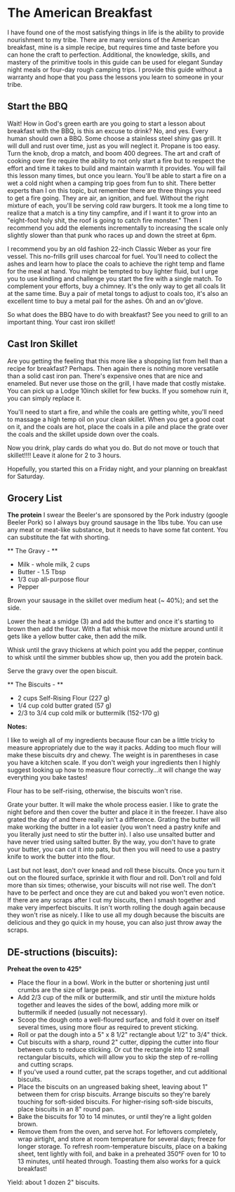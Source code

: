 # The American Breakfast
I have found one of the most satisfying things in life is the ability to provide nourishment to my tribe. There are many versions of the American breakfast, mine is a simple recipe, but requires time and taste before you can hone the craft to perfection. Additional, the knowledge, skills, and mastery of the primitive tools in this guide can be used for elegant Sunday night meals or four-day rough camping trips. I provide this guide without a warranty and hope that you pass the lessons you learn to someone in your tribe.

## Start the BBQ
Wait! How in God's green earth are you going to start a lesson about breakfast with the BBQ, is this an excuse to drink? No, and yes. Every human should own a BBQ. Some choose a stainless steel shiny gas grill. It will dull and rust over time, just as you will neglect it. Propane is too easy. Turn the knob, drop a match, and boom 400 degrees. The art and craft of cooking over fire require the ability to not only start a fire but to respect the effort and time it takes to build and maintain warmth it provides. You will fail this lesson many times, but once you learn. You'll be able to start a fire on a wet a cold night when a camping trip goes from fun to shit. There better experts than I on this topic, but remember there are three things you need to get a fire going. They are air, an ignition, and fuel. Without the right mixture of each, you'll be serving cold raw burgers. It took me a long time to realize that a match is a tiny tiny campfire, and if I want it to grow into an "eight-foot holy shit, the roof is going to catch fire monster." Then I recommend you add the elements incrementally to increasing the scale only slightly slower than that punk who races up and down the street at 6pm. 

I recommend you by an old fashion 22-inch Classic Weber as your fire vessel. This no-frills grill uses charcoal for fuel. You'll need to collect the ashes and learn how to place the coals to achieve the right temp and flame for the meal at hand. You might be tempted to buy lighter fluid, but I urge you to use kindling and challenge you start the fire with a single match. To complement your efforts, buy a chimney. It's the only way to get all coals lit at the same time. Buy a pair of metal tongs to adjust to coals too, it's also an excellent time to buy a metal pail for the ashes. Oh and an ov'glove. 

So what does the BBQ have to do with breakfast? See you need to grill to an important thing. Your cast iron skillet!

## Cast Iron Skillet
Are you getting the feeling that this more like a shopping list from hell than a recipe for breakfast? Perhaps. Then again there is nothing more versatile than a solid cast iron pan. There's expensive ones that are nice and enameled. But never use those on the grill, I have made that costly mistake. You can pick up a Lodge 10inch skillet for few bucks. If you somehow ruin it, you can simply replace it. 

You'll need to start a fire, and while the coals are getting white, you'll need to massage a high temp oil on your clean skillet. When you get a good coat on it, and the coals are hot, place the coals in a pile and place the grate over the coals and the skillet upside down over the coals.

Now you drink, play cards do what you do. But do not move or touch that skillet!!!! Leave it alone for 2 to 3 hours.

Hopefully, you started this on a Friday night, and your planning on breakfast for Saturday.

## Grocery List

**The protein**
I swear the Beeler's are sponsored by the Pork industry (google Beeler Pork) so I always buy ground sausage in the 1lbs tube. You can use any meat or meat-like substance, but it needs to have some fat content. You can substitute the fat with shorting.

** The Gravy - **
- Milk - whole milk, 2 cups
- Butter - 1.5 Tbsp
- 1/3 cup all-purpose flour
- Pepper

Brown your sausage in the skillet over medium heat (~ 40%); and set the side.

Lower the heat a smidge (3) and add the butter and once it's starting to brown then add the flour. With a flat whisk move the mixture around until it gets like a yellow butter cake, then add the milk.

Whisk until the gravy thickens at which point you add the pepper, continue to whisk until the simmer bubbles show up, then you add the protein back.

Serve the gravy over the open biscuit.

** The Biscuits - **
- 2 cups Self-Rising Flour (227 g)
- 1/4 cup cold butter grated (57 g)
- 2/3 to 3/4 cup cold milk or buttermilk (152-170 g)

__Notes:__

I like to weigh all of my ingredients because flour can be a little tricky to measure appropriately due to the way it packs. Adding too much flour will make these biscuits dry and chewy. The weight is in parentheses in case you have a kitchen scale. If you don't weigh your ingredients then I highly suggest looking up how to measure flour correctly...it will change the way everything you bake tastes!

Flour has to be self-rising, otherwise, the biscuits won't rise.

Grate your butter. It will make the whole process easier. I like to grate the night before and then cover the butter and place it in the freezer. I have also grated the day of and there really isn't a difference. Grating the butter will make working the butter in a lot easier (you won't need a pastry knife and you literally just need to stir the butter in). I also use unsalted butter and have never tried using salted butter. By the way, you don't have to grate your butter, you can cut it into pats, but then you will need to use a pastry knife to work the butter into the flour.

Last but not least, don't over knead and roll these biscuits. Once you turn it out on the floured surface, sprinkle it with flour and roll. Don't roll and fold more than six times; otherwise, your biscuits will not rise well. The don't have to be perfect and once they are cut and baked you won't even notice. If there are any scraps after I cut my biscuits, then I smash together and make very imperfect biscuits. It isn't worth rolling the dough again because they won't rise as nicely. I like to use all my dough because the biscuits are delicious and they go quick in my house, you can also just throw away the scraps.

## DE-structions (biscuits):

**Preheat the oven to 425°**

- Place the flour in a bowl. Work in the butter or shortening just until crumbs are the size of large peas.
- Add 2/3 cup of the milk or buttermilk, and stir until the mixture holds together and leaves the sides of the bowl, adding more milk or buttermilk if needed (usually not necessary).
- Scoop the dough onto a well-floured surface, and fold it over on itself several times, using more flour as required to prevent sticking.
- Roll or pat the dough into a 5" x 8 1/2" rectangle about 1/2" to 3/4" thick.
- Cut biscuits with a sharp, round 2" cutter, dipping the cutter into flour between cuts to reduce sticking. Or cut the rectangle into 12 small rectangular biscuits, which will allow you to skip the step of re-rolling and cutting scraps.
- If you've used a round cutter, pat the scraps together, and cut additional biscuits.
- Place the biscuits on an ungreased baking sheet, leaving about 1" between them for crisp biscuits. Arrange biscuits so they're barely touching for soft-sided biscuits. For higher-rising soft-side biscuits, place biscuits in an 8" round pan.
- Bake the biscuits for 10 to 14 minutes, or until they're a light golden brown.
- Remove them from the oven, and serve hot. For leftovers completely, wrap airtight, and store at room temperature for several days; freeze for longer storage. To refresh room-temperature biscuits, place on a baking sheet, tent lightly with foil, and bake in a preheated 350°F oven for 10 to 13 minutes, until heated through. Toasting them also works for a quick breakfast!

Yield: about 1 dozen 2" biscuits.
